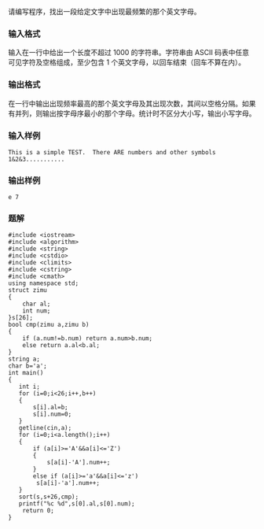 请编写程序，找出一段给定文字中出现最频繁的那个英文字母。
### 输入格式
输入在一行中给出一个长度不超过 1000 的字符串。字符串由 ASCII 码表中任意可见字符及空格组成，至少包含 1 个英文字母，以回车结束（回车不算在内）。
### 输出格式
在一行中输出出现频率最高的那个英文字母及其出现次数，其间以空格分隔。如果有并列，则输出按字母序最小的那个字母。统计时不区分大小写，输出小写字母。
### 输入样例
```
This is a simple TEST.  There ARE numbers and other symbols 1&2&3...........
```
### 输出样例
```
e 7
```

### 题解
```
#include <iostream>
#include <algorithm>
#include <string>
#include <cstdio>
#include <climits>
#include <cstring>
#include <cmath>
using namespace std;
struct zimu
{
    char al;
    int num;
}s[26];
bool cmp(zimu a,zimu b)
{
    if (a.num!=b.num) return a.num>b.num;
    else return a.al<b.al;
}
string a;
char b='a';
int main()
{
   int i;
   for (i=0;i<26;i++,b++)
   {
       s[i].al=b;
       s[i].num=0;
   }
   getline(cin,a);
   for (i=0;i<a.length();i++)
   {
       if (a[i]>='A'&&a[i]<='Z')
       {
           s[a[i]-'A'].num++;
       }
       else if (a[i]>='a'&&a[i]<='z')
        s[a[i]-'a'].num++;
   }
   sort(s,s+26,cmp);
   printf("%c %d",s[0].al,s[0].num);
    return 0;
}
```
